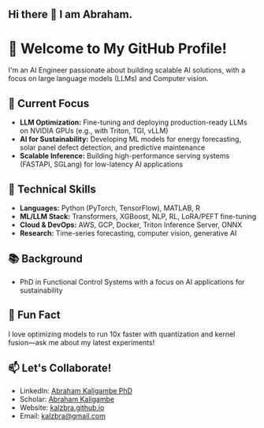 ## Hi there 👋 I am Abraham.

# 👋 Welcome to My GitHub Profile!

I'm an AI Engineer passionate about building scalable AI solutions, with a focus on large language models (LLMs) and Computer vision. 

## 🚀 Current Focus
- **LLM Optimization:** Fine-tuning and deploying production-ready LLMs on NVIDIA GPUs (e.g., with Triton, TGI, vLLM)
- **AI for Sustainability:** Developing ML models for energy forecasting, solar panel defect detection, and predictive maintenance
- **Scalable Inference:** Building high-performance serving systems (FASTAPI, SGLang) for low-latency AI applications

## 🔧 Technical Skills
- **Languages:** Python (PyTorch, TensorFlow), MATLAB, R
- **ML/LLM Stack:** Transformers, XGBoost, NLP, RL, LoRA/PEFT fine-tuning
- **Cloud & DevOps:** AWS, GCP, Docker, Triton Inference Server, ONNX
- **Research:** Time-series forecasting, computer vision, generative AI

## 📚 Background
- PhD in Functional Control Systems with a focus on AI applications for sustainability

## 🌟 Fun Fact
I love optimizing models to run 10x faster with quantization and kernel fusion—ask me about my latest experiments!

## 📫 Let's Collaborate!
- LinkedIn: [Abraham Kaligambe PhD](https://jp.linkedin.com/in/abraham-kaligambe)
- Scholar: [Abraham Kaligambe](https://scholar.google.com/citations?user=4GrMDsQAAAAJ&hl=en)
- Website: [kalzbra.github.io](https://kalzbra.github.io)
- Email: kalzbra@gmail.com